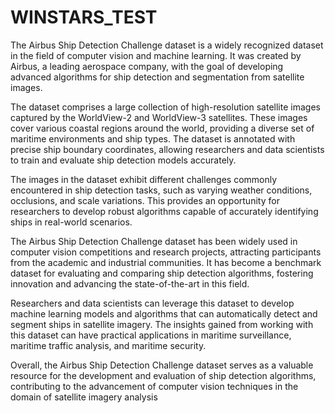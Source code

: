# WINSTARS_TEST

The Airbus Ship Detection Challenge dataset is a widely recognized dataset in the field of computer vision and machine learning. It was created by Airbus, a leading aerospace company, with the goal of developing advanced algorithms for ship detection and segmentation from satellite images.

The dataset comprises a large collection of high-resolution satellite images captured by the WorldView-2 and WorldView-3 satellites. These images cover various coastal regions around the world, providing a diverse set of maritime environments and ship types. The dataset is annotated with precise ship boundary coordinates, allowing researchers and data scientists to train and evaluate ship detection models accurately.

The images in the dataset exhibit different challenges commonly encountered in ship detection tasks, such as varying weather conditions, occlusions, and scale variations. This provides an opportunity for researchers to develop robust algorithms capable of accurately identifying ships in real-world scenarios.

The Airbus Ship Detection Challenge dataset has been widely used in computer vision competitions and research projects, attracting participants from the academic and industrial communities. It has become a benchmark dataset for evaluating and comparing ship detection algorithms, fostering innovation and advancing the state-of-the-art in this field.

Researchers and data scientists can leverage this dataset to develop machine learning models and algorithms that can automatically detect and segment ships in satellite imagery. The insights gained from working with this dataset can have practical applications in maritime surveillance, maritime traffic analysis, and maritime security.

Overall, the Airbus Ship Detection Challenge dataset serves as a valuable resource for the development and evaluation of ship detection algorithms, contributing to the advancement of computer vision techniques in the domain of satellite imagery analysis
